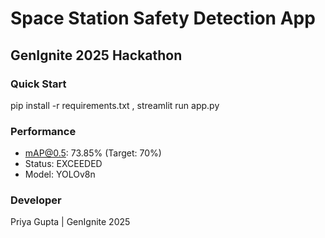 # Space Station Safety Detection App

## GenIgnite 2025 Hackathon

### Quick Start

pip install -r requirements.txt ,
streamlit run app.py

### Performance
- mAP@0.5: 73.85% (Target: 70%)
- Status: EXCEEDED
- Model: YOLOv8n

### Developer
Priya Gupta | GenIgnite 2025
